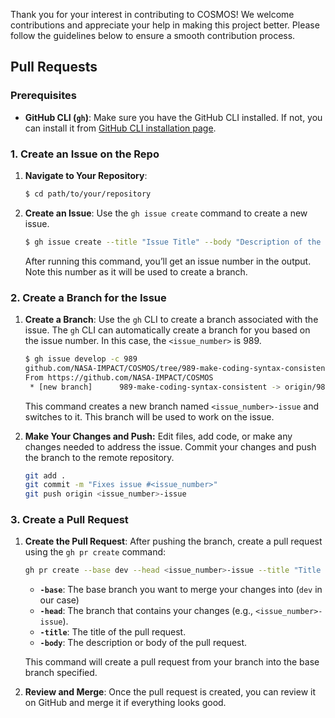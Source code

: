 Thank you for your interest in contributing to COSMOS! We welcome contributions and appreciate your help in making this project better. Please follow the guidelines below to ensure a smooth contribution process.

## Pull Requests

### Prerequisites

- **GitHub CLI (`gh`)**: Make sure you have the GitHub CLI installed. If not, you can install it from [GitHub CLI installation page](https://cli.github.com/).

### 1. **Create an Issue on the Repo**

1. **Navigate to Your Repository**:
    
    ```bash
    $ cd path/to/your/repository
    ```
    
2. **Create an Issue**:
Use the `gh issue create` command to create a new issue.
    
    ```bash
    $ gh issue create --title "Issue Title" --body "Description of the issue"
    ```
    
    After running this command, you’ll get an issue number in the output. Note this number as it will be used to create a branch.
    

### 2. **Create a Branch for the Issue**

1. **Create a Branch**:
Use the `gh` CLI to create a branch associated with the issue. The `gh` CLI can automatically create a branch for you based on the issue number. In this case, the `<issue_number>` is 989.
    
    ```bash
    $ gh issue develop -c 989
    github.com/NASA-IMPACT/COSMOS/tree/989-make-coding-syntax-consistent                                                                                                                          
    From https://github.com/NASA-IMPACT/COSMOS                                                                                                                                                    
     * [new branch]      989-make-coding-syntax-consistent -> origin/989-make-coding-syntax-consistent
    
    ```
    
    This command creates a new branch named `<issue_number>-issue` and switches to it. This branch will be used to work on the issue.
    
2. **Make Your Changes and Push:**
Edit files, add code, or make any changes needed to address the issue. Commit your changes and push the branch to the remote repository.
    
    ```bash
    git add .
    git commit -m "Fixes issue #<issue_number>"
    git push origin <issue_number>-issue
    ```
    

### 3. **Create a Pull Request**

1. **Create the Pull Request**:
After pushing the branch, create a pull request using the `gh pr create` command:
    
    ```bash
    gh pr create --base dev --head <issue_number>-issue --title "Title of the Pull Request" --body "Description of the changes"
    ```
    
    - **`-base`**: The base branch you want to merge your changes into (`dev` in our case)
    - **`-head`**: The branch that contains your changes (e.g., `<issue_number>-issue`).
    - **`-title`**: The title of the pull request.
    - **`-body`**: The description or body of the pull request.
    
    This command will create a pull request from your branch into the base branch specified.
    
2. **Review and Merge**:
Once the pull request is created, you can review it on GitHub and merge it if everything looks good.